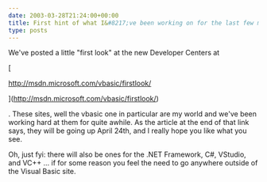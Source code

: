 ```yaml
---
date: 2003-03-28T21:24:00+00:00
title: First hint of what I&#8217;ve been working on for the last few months&#8230;
type: posts
---
```

We've posted a little "first look" at the new Developer Centers at

[

http://msdn.microsoft.com/vbasic/firstlook/

](http://msdn.microsoft.com/vbasic/firstlook/)

. These sites, well the vbasic one in particular are my world and we've been working hard at them for quite awhile. As the article at the end of that link says, they will be going up April 24th, and I really hope you like what you see.

Oh, just fyi: there will also be ones for the .NET Framework, C#, VStudio, and VC++ ... if for some reason you feel the need to go anywhere outside of the Visual Basic site.
